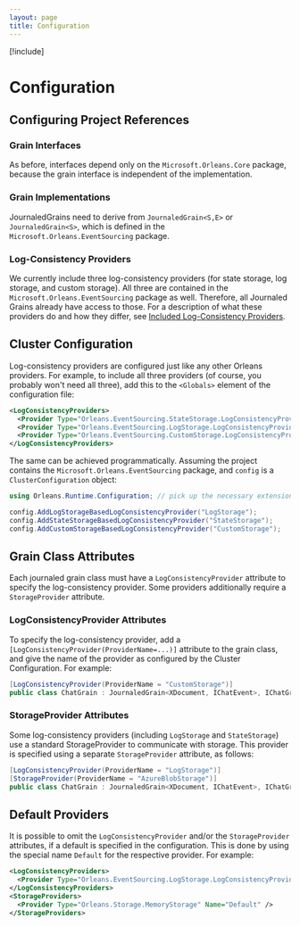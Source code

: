 ```yaml
---
layout: page
title: Configuration
---
```


[!include[](../../warning-banner.zh.md)]

# Configuration

## Configuring Project References

### Grain Interfaces

As before, interfaces depend only on the `Microsoft.Orleans.Core` package, because the grain interface is independent of the implementation. 

### Grain Implementations

JournaledGrains need to derive from `JournaledGrain<S,E>` or `JournaledGrain<S>`, which is defined in the `Microsoft.Orleans.EventSourcing` package. 

### Log-Consistency Providers

We currently include three log-consistency providers (for state storage, log storage, and custom storage). All three are contained in the `Microsoft.Orleans.EventSourcing` package as well. Therefore, all Journaled Grains already have access to those. For a description of what these providers do and how they differ, see [Included Log-Consistency Providers](LogConsistencyProviders.zh.md).

## Cluster Configuration

Log-consistency providers are configured just like any other Orleans providers.
For example, to include all three providers (of course, you probably won't need all three), add this to the `<Globals>` element of the configuration file:

```xml
<LogConsistencyProviders>
  <Provider Type="Orleans.EventSourcing.StateStorage.LogConsistencyProvider" Name="StateStorage" />
  <Provider Type="Orleans.EventSourcing.LogStorage.LogConsistencyProvider" Name="LogStorage" />
  <Provider Type="Orleans.EventSourcing.CustomStorage.LogConsistencyProvider" Name="CustomStorage" />
</LogConsistencyProviders>
```
The same can be achieved programmatically. Assuming the project contains the `Microsoft.Orleans.EventSourcing` package, and `config` is a `ClusterConfiguration` object:

```csharp
using Orleans.Runtime.Configuration; // pick up the necessary extension methods

config.AddLogStorageBasedLogConsistencyProvider("LogStorage");
config.AddStateStorageBasedLogConsistencyProvider("StateStorage");
config.AddCustomStorageBasedLogConsistencyProvider("CustomStorage");
```

## Grain Class Attributes

Each journaled grain class must have a `LogConsistencyProvider` attribute to specify the log-consistency provider. Some providers additionally require a `StorageProvider` attribute.


### LogConsistencyProvider Attributes

To specify the log-consistency provider, add a `[LogConsistencyProvider(ProviderName=...)]` attribute to the grain class, and give the name of the provider as configured by the Cluster Configuration. For example:

```csharp
[LogConsistencyProvider(ProviderName = "CustomStorage")]
public class ChatGrain : JournaledGrain<XDocument, IChatEvent>, IChatGrain, ICustomStorage { ... }
```

### StorageProvider Attributes

Some log-consistency providers (including `LogStorage` and `StateStorage`) use a standard StorageProvider to communicate with storage. This provider is specified using a separate `StorageProvider` attribute, as follows:

```csharp
[LogConsistencyProvider(ProviderName = "LogStorage")]
[StorageProvider(ProviderName = "AzureBlobStorage")]
public class ChatGrain : JournaledGrain<XDocument, IChatEvent>, IChatGrain { ... }
```

## Default Providers

It is possible to omit the `LogConsistencyProvider` and/or the `StorageProvider` attributes, if a default is specified in the configuration. This is done by using the special name `Default` for the respective provider. For example:
```xml
<LogConsistencyProviders>
  <Provider Type="Orleans.EventSourcing.LogStorage.LogConsistencyProvider" Name="Default" />
</LogConsistencyProviders>
<StorageProviders>
  <Provider Type="Orleans.Storage.MemoryStorage" Name="Default" />
</StorageProviders>
```